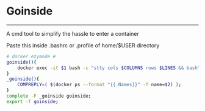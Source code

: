 # Goinside
---
A cmd tool to simplify the hassle to enter a container

Paste this inside .bashrc or .profile of home/$USER directory

```bash
# docker ezymode #
goinside(){
    docker exec -it $1 bash -c "stty cols $COLUMNS rows $LINES && bash";
}
_goinside(){
    COMPREPLY=( $(docker ps --format "{{.Names}}" -f name=$2) );
}
complete -F _goinside goinside;
export -f goinside;
